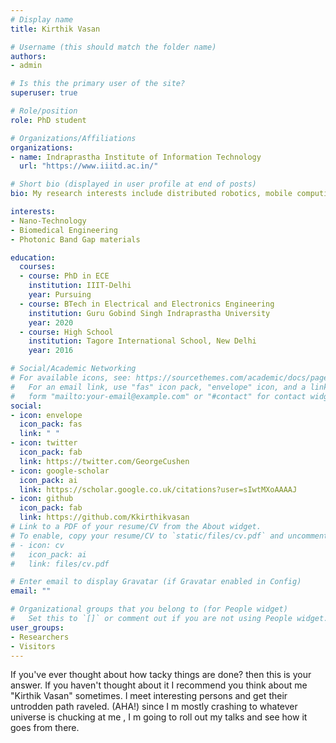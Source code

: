 ```yaml
---
# Display name
title: Kirthik Vasan

# Username (this should match the folder name)
authors:
- admin

# Is this the primary user of the site?
superuser: true

# Role/position
role: PhD student  

# Organizations/Affiliations
organizations:
- name: Indraprastha Institute of Information Technology
  url: "https://www.iiitd.ac.in/"

# Short bio (displayed in user profile at end of posts)
bio: My research interests include distributed robotics, mobile computing and programmable matter.

interests:
- Nano-Technology
- Biomedical Engineering
- Photonic Band Gap materials

education:
  courses:
  - course: PhD in ECE
    institution: IIIT-Delhi
    year: Pursuing
  - course: BTech in Electrical and Electronics Engineering
    institution: Guru Gobind Singh Indraprastha University
    year: 2020
  - course: High School
    institution: Tagore International School, New Delhi
    year: 2016

# Social/Academic Networking
# For available icons, see: https://sourcethemes.com/academic/docs/page-builder/#icons
#   For an email link, use "fas" icon pack, "envelope" icon, and a link in the
#   form "mailto:your-email@example.com" or "#contact" for contact widget.
social:
- icon: envelope
  icon_pack: fas
  link: " "
- icon: twitter
  icon_pack: fab
  link: https://twitter.com/GeorgeCushen
- icon: google-scholar
  icon_pack: ai
  link: https://scholar.google.co.uk/citations?user=sIwtMXoAAAAJ
- icon: github
  icon_pack: fab
  link: https://github.com/Kkirthikvasan
# Link to a PDF of your resume/CV from the About widget.
# To enable, copy your resume/CV to `static/files/cv.pdf` and uncomment the lines below.
# - icon: cv
#   icon_pack: ai
#   link: files/cv.pdf

# Enter email to display Gravatar (if Gravatar enabled in Config)
email: ""

# Organizational groups that you belong to (for People widget)
#   Set this to `[]` or comment out if you are not using People widget.
user_groups:
- Researchers
- Visitors
---
```


If you've ever thought about how tacky things are done? then this is your answer. If you haven't thought about it I recommend you think about me "Kirthik Vasan" sometimes. I meet interesting persons and get their untrodden path raveled.
(AHA!) since I m mostly crashing to whatever universe is chucking at me , I m going to roll out my talks and see how it goes from there.
 
